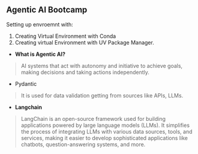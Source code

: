 ## Agentic AI Bootcamp

Setting up envroemnt with:
1. Creating Virtual Environment with Conda
2. Creating virtual Environment with UV Package Manager. 

- **What is Agentic AI?**
> AI systems that act with autonomy and initiative to achieve goals, making decisions and taking actions independently.

- Pydantic
> It is used for data validation getting from sources like APIs, LLMs. 

- **Langchain**
> LangChain is an open-source framework used for building applications powered by large language models (LLMs). It simplifies the process of integrating LLMs with various data sources, tools, and services, making it easier to develop sophisticated applications like chatbots, question-answering systems, and more. 

